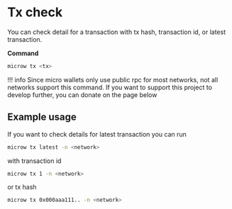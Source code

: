 # Tx check
You can check detail for a transaction with tx hash, transaction id, or latest transaction.

**Command**

```sh
microw tx <tx>
```

!!! info
	Since micro wallets only use public rpc for most networks, not all networks support this command. If you want to support this project to develop further, you can donate on the page below

## Example usage
If you want to check details for latest transaction you can run
```sh
microw tx latest -n <network>
```
with transaction id
```sh
microw tx 1 -n <network>
```
or tx hash
```sh
microw tx 0x000aaa111.. -n <network>
```